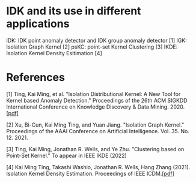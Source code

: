 # IDK and its use in different applications 
IDK: IDK point anomaly detector and IDK group anomaly detector [1]
IGK: Isolation Graph Kernel [2]
psKC: point-set Kernel Clustering [3]
IKDE: Isolation Kernel Density Esitimation [4]

# References

[1] Ting, Kai Ming, et al. "Isolation Distributional Kernel: A New Tool for Kernel based Anomaly Detection." Proceedings of the 26th ACM SIGKDD International Conference on Knowledge Discovery & Data Mining. 2020.[[pdf]](https://github.com/IsolationKernel/Codes/blob/main/PDF/Isolation%20Distributional%20Kernel-A%20New%20Tool%20for%20Kernel%20based%20Anomaly%20Detection.pdf)

[2] Xu, Bi-Cun, Kai Ming Ting, and Yuan Jiang. "Isolation Graph Kernel." Proceedings of the AAAI Conference on Artificial Intelligence. Vol. 35. No. 12. 2021.

[3] Ting, Kai Ming, Jonathan R. Wells, and Ye Zhu. "Clustering based on Point-Set Kernel." To appear in IEEE IKDE (2022)

[4] Kai Ming Ting, Takashi Washio, Jonathan R. Wells, Hang Zhang (2021). Isolation Kernel Density Estimation. Proceedings of IEEE ICDM.[[pdf]](https://github.com/IsolationKernel/Codes/blob/main/PDF/Isolation_Kernel_Density_Estimation.pdf)
